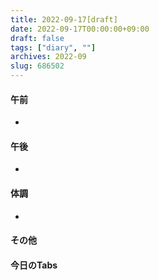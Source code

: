 ```yaml
---
title: 2022-09-17[draft]
date: 2022-09-17T00:00:00+09:00
draft: false
tags: ["diary", ""]
archives: 2022-09
slug: 686502
---
```

#### 午前
- 
#### 午後
- 
#### 体調
- 
#### その他
#### 今日のTabs